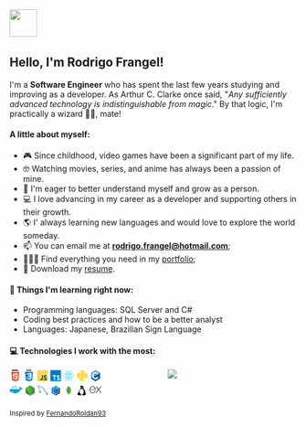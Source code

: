 <a href="https://www.linkedin.com/in/rodrigofrangel/" target="_blank">
  <img src="https://i.ibb.co/Kx2GSrT/linkedin.png" width="48px" height="48px">
</a>

## Hello, I'm Rodrigo Frangel!

I'm a **Software Engineer** who has spent the last few years studying and improving as a developer. As Arthur C. Clarke once said, "_Any sufficiently advanced technology is indistinguishable from magic_." By that logic, I'm practically a wizard 🧙‍♂️, mate!


#### A little about myself:
- 🎮 Since childhood, video games have been a significant part of my life.
- 🤓 Watching movies, series, and anime has always been a passion of mine.
- 🧠 I'm eager to better understand myself and grow as a person.
- 💻 I love advancing in my career as a developer and supporting others in their growth.
- 🌎 I' always learning new languages and would love to explore the world someday.
- 📫 You can email me at **rodrigo.frangel@hotmail.com**;
- 👨🏻‍💻 Find everything you need in my <a href="https://rodrigofrangel.carrd.co" target="_blank">portfolio</a>;
- 📄 Download my <a href="https://drive.google.com/drive/u/0/folders/1-OgV48r6x2wHoflAOzii-7j1qcyaiS5Q" target="_blank">resume</a>.


#### 🌱 Things I'm learning right now:
- Programming languages: SQL Server and C#
- Coding best practices and how to be a better analyst
- Languages: Japanese, Brazilian Sign Language


#### :computer: Technologies I work with the most: 
<p>
  <img width="45%" align="right" src="https://github-readme-stats.vercel.app/api?username=RodrigoFrangel&show_icons=true&title_color=fff&text_color=fff&icon_color=79ff97&bg_color=30,e96443,904e95" />
  
<img width="4%" src="https://raw.githubusercontent.com/devicons/devicon/master/icons/html5/html5-original-wordmark.svg">
<img width="4%" src="https://raw.githubusercontent.com/devicons/devicon/master/icons/css3/css3-original-wordmark.svg">
<img width="3.8%" src="https://raw.githubusercontent.com/devicons/devicon/master/icons/javascript/javascript-original.svg">
<img width="3.8%" src="https://raw.githubusercontent.com/devicons/devicon/master/icons/typescript/typescript-plain.svg">
<img width="3.8%" src="https://raw.githubusercontent.com/devicons/devicon/master/icons/react/react-original.svg">
<img width="3.8%" src="https://raw.githubusercontent.com/devicons/devicon/master/icons/python/python-plain.svg">
<img width="3.8%" src="https://raw.githubusercontent.com/devicons/devicon/master/icons/c/c-original.svg">
<br>
<img width="4.5%" src="https://raw.githubusercontent.com/devicons/devicon/master/icons/docker/docker-plain.svg">
<img width="3.7%" src="https://raw.githubusercontent.com/devicons/devicon/master/icons/nodejs/nodejs-original.svg">
<img width="3.7%" src="https://raw.githubusercontent.com/devicons/devicon/master/icons/mysql/mysql-original.svg">
<img width="3.7%" src="https://raw.githubusercontent.com/devicons/devicon/master/icons/sequelize/sequelize-original.svg">
<img width="3.7%" src="https://raw.githubusercontent.com/devicons/devicon/master/icons/mongodb/mongodb-plain.svg">
<img width="3.7%" src="https://raw.githubusercontent.com/devicons/devicon/master/icons/linux/linux-plain.svg">
<img width="4.3%" src="https://raw.githubusercontent.com/devicons/devicon/master/icons/express/express-original.svg">
</p>

<sub>Inspired by [FernandoRoldan93](https://github.com/FernandoRoldan93)</sub>
